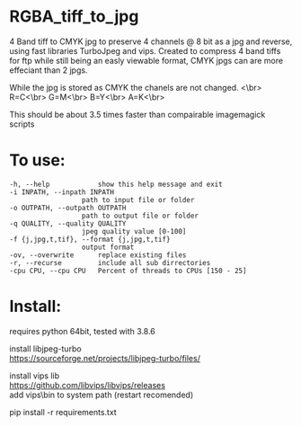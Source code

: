 # RGBA_tiff_to_jpg
4 Band tiff to CMYK jpg to preserve 4 channels @ 8 bit as a jpg and reverse, using fast libraries TurboJpeg and vips. Created to compress 4 band tiffs for ftp while still being an easly viewable format, CMYK jpgs can are more effeciant than 2 jpgs. 

While the jpg is stored as CMYK the chanels are not changed. <\br>
  R=C<\br>
  G=M<\br>
  B=Y<\br>
  A=K<\br>

This should be about 3.5 times faster than compairable imagemagick scripts<br/>

# To use:
    -h, --help            show this help message and exit
    -i INPATH, --inpath INPATH
                      path to input file or folder
    -o OUTPATH, --outpath OUTPATH
                      path to output file or folder
    -q QUALITY, --quality QUALITY
                      jpeg quality value [0-100]
    -f {j,jpg,t,tif}, --format {j,jpg,t,tif}
                      output format
    -ov, --overwrite      replace existing files
    -r, --recurse         include all sub dirrectories
    -cpu CPU, --cpu CPU   Percent of threads to CPUs [150 - 25]

# Install:
  requires python 64bit, tested with 3.8.6

  install libjpeg-turbo<br/>
  https://sourceforge.net/projects/libjpeg-turbo/files/<br/>

  install vips lib<br/>
  https://github.com/libvips/libvips/releases<br/>
  add vips\bin to system path (restart recomended)<br/>

  pip install -r requirements.txt<br/>
